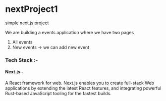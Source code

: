 # nextProject1
simple next.js project

We are building a events application where we have two pages
1) All events
2) New events -> we can add new event

### Tech Stack :-

#### Next.js - 
A React framework for web.
Next.js enables you to create full-stack Web applications by extending the latest React features, and integrating powerful Rust-based JavaScript tooling for the fastest builds.
